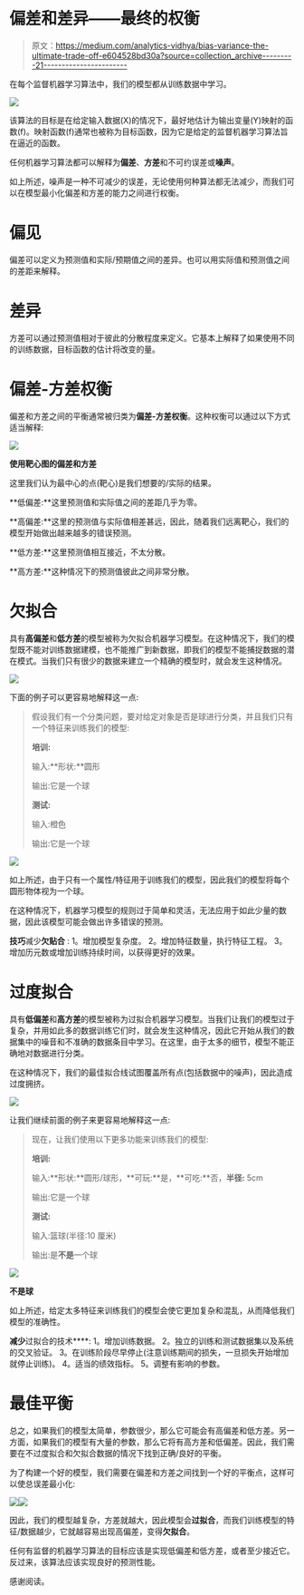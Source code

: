 # 偏差和差异——最终的权衡

> 原文：<https://medium.com/analytics-vidhya/bias-variance-the-ultimate-trade-off-e604528bd30a?source=collection_archive---------21----------------------->

在每个监督机器学习算法中，我们的模型都从训练数据中学习。

![](img/0e035db454d7897fedea90bf9db48560.png)

该算法的目标是在给定输入数据(X)的情况下，最好地估计为输出变量(Y)映射的函数(f)。映射函数(f)通常也被称为目标函数，因为它是给定的监督机器学习算法旨在逼近的函数。

任何机器学习算法都可以解释为**偏差**、**方差**和不可约误差或**噪声**。

如上所述，噪声是一种不可减少的误差，无论使用何种算法都无法减少，而我们可以在模型最小化偏差和方差的能力之间进行权衡。

# 偏见

偏差可以定义为预测值和实际/预期值之间的差异。也可以用实际值和预测值之间的差距来解释。

# 差异

方差可以通过预测值相对于彼此的分散程度来定义。它基本上解释了如果使用不同的训练数据，目标函数的估计将改变的量。

# 偏差-方差权衡

偏差和方差之间的平衡通常被归类为**偏差-方差权衡**。这种权衡可以通过以下方式适当解释:

![](img/20d19b836c44033b03c8c0ecd324ecf3.png)

**使用靶心图的偏差和方差**

这里我们认为最中心的点(靶心)是我们想要的/实际的结果。

**低偏差:**这里预测值和实际值之间的差距几乎为零。

**高偏差:**这里的预测值与实际值相差甚远，因此，随着我们远离靶心，我们的模型开始做出越来越多的错误预测。

**低方差:**这里预测值相互接近，不太分散。

**高方差:**这种情况下的预测值彼此之间非常分散。

# 欠拟合

具有**高偏差**和**低方差**的模型被称为欠拟合机器学习模型。在这种情况下，我们的模型既不能对训练数据建模，也不能推广到新数据，即我们的模型不能捕捉数据的潜在模式。当我们只有很少的数据来建立一个精确的模型时，就会发生这种情况。

![](img/ad32a1e01425a8a591aa9282a82054bd.png)

下面的例子可以更容易地解释这一点:

> 假设我们有一个分类问题，要对给定对象是否是球进行分类，并且我们只有一个特征来训练我们的模型:
> 
> **培训:**
> 
> 输入:**形状:**圆形
> 
> 输出:它是一个球
> 
> **测试:**
> 
> 输入:橙色
> 
> 输出:它是一个球

![](img/843cbaf110ccd5d0859f70e8d0efdf02.png)

如上所述，由于只有一个属性/特征用于训练我们的模型，因此我们的模型将每个圆形物体视为一个球。

在这种情况下，机器学习模型的规则过于简单和灵活，无法应用于如此少量的数据，因此该模型可能会做出许多错误的预测。

**技巧**减少**欠贴合** :
1。增加模型复杂度。
2。增加特征数量，执行特征工程。
3。增加历元数或增加训练持续时间，以获得更好的效果。

# 过度拟合

具有**低偏差**和**高方差**的模型被称为过拟合机器学习模型。当我们让我们的模型过于复杂，并用如此多的数据训练它们时，就会发生这种情况，因此它开始从我们的数据集中的噪音和不准确的数据条目中学习。在这里，由于太多的细节，模型不能正确地对数据进行分类。

在这种情况下，我们的最佳拟合线试图覆盖所有点(包括数据中的噪声)，因此造成过度拥挤。

![](img/1234ad1728e616174a69aa1fb2c18911.png)

让我们继续前面的例子来更容易地解释这一点:

> 现在，让我们使用以下更多功能来训练我们的模型:
> 
> **培训:**
> 
> 输入:**形状:**圆形/球形，**可玩:**是，**可吃:**否，**半径:** 5cm
> 
> 输出:它是一个球
> 
> **测试:**
> 
> 输入:篮球(半径:10 厘米)
> 
> 输出:是**不是**一个球

![](img/e476acbbd67fd27fffc51bb0d2cc508d.png)

**不是球**

如上所述，给定太多特征来训练我们的模型会使它更加复杂和混乱，从而降低我们模型的准确性。

**减少**过拟合的技术****:
1。增加训练数据。
2。独立的训练和测试数据集以及系统的交叉验证。
3。在训练阶段尽早停止(注意训练期间的损失，一旦损失开始增加就停止训练)。
4。适当的绩效指标。
5。调整有影响的参数。

# 最佳平衡

总之，如果我们的模型太简单，参数很少，那么它可能会有高偏差和低方差。另一方面，如果我们的模型有大量的参数，那么它将有高方差和低偏差。因此，我们需要在不过度拟合和欠拟合数据的情况下找到正确/良好的平衡。

为了构建一个好的模型，我们需要在偏差和方差之间找到一个好的平衡点，这样可以使总误差最小化:

![](img/69d8fc2680316c6d98e1f1b756c0cd4d.png)![](img/3cebabafb111e68a1da592f42f1b4ab9.png)

因此，我们的模型越复杂，方差就越大，因此模型会**过拟合**，而我们训练模型的特征/数据越少，它就越容易出现高偏差，变得**欠拟合**。

任何有监督的机器学习算法的目标应该是实现低偏差和低方差，或者至少接近它。反过来，该算法应该实现良好的预测性能。

感谢阅读。